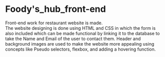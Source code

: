 # Foody's_hub_front-end
Front-end work for restaurant website is made.   
The website designing is done using HTML and CSS in which the form is also included which can be made functional by linking it to the database to take the Name and Email of the user to contact them. Header and background images are used to make the website more appealing using concepts like Pseudo selectors, flexbox, and adding a hovering function.
